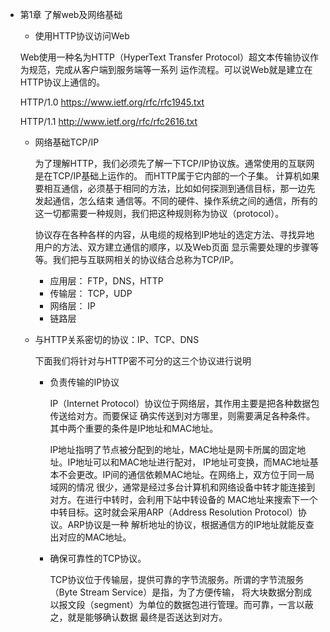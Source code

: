 - 第1章 了解web及网络基础

    - 使用HTTP协议访问Web
    
    Web使用一种名为HTTP（HyperText Transfer Protocol）超文本传输协议作为规范，完成从客户端到服务端等一系列
    运作流程。可以说Web就是建立在HTTP协议上通信的。
    
    HTTP/1.0
    https://www.ietf.org/rfc/rfc1945.txt
    
    HTTP/1.1
    http://www.ietf.org/rfc/rfc2616.txt
    
    - 网络基础TCP/IP
    
        为了理解HTTP，我们必须先了解一下TCP/IP协议族。通常使用的互联网是在TCP/IP基础上运作的。
    而HTTP属于它内部的一个子集。
        计算机如果要相互通信，必须基于相同的方法，比如如何探测到通信目标，那一边先发起通信，怎么结束
    通信等。不同的硬件、操作系统之间的通信，所有的这一切都需要一种规则，我们把这种规则称为协议（protocol）。
        
        协议存在各种各样的内容，从电缆的规格到IP地址的选定方法、寻找异地用户的方法、双方建立通信的顺序，以及Web页面
    显示需要处理的步骤等等。我们把与互联网相关的协议结合总称为TCP/IP。
    
        - 应用层： FTP，DNS，HTTP
        - 传输层： TCP，UDP
        - 网络层： IP
        - 链路层
    - 与HTTP关系密切的协议：IP、TCP、DNS
    
        下面我们将针对与HTTP密不可分的这三个协议进行说明
        
        - 负责传输的IP协议
        
            IP（Internet Protocol）协议位于网络层，其作用主要是把各种数据包传送给对方。而要保证
         确实传送到对方哪里，则需要满足各种条件。其中两个重要的条件是IP地址和MAC地址。
         
            IP地址指明了节点被分配到的地址，MAC地址是网卡所属的固定地址。IP地址可以和MAC地址进行配对，
         IP地址可变换，而MAC地址基本不会更改。IP间的通信依赖MAC地址。在网络上，双方位于同一局域网的情况
         很少，通常是经过多台计算机和网络设备中转才能连接到对方。在进行中转时，会利用下站中转设备的
         MAC地址来搜索下一个中转目标。这时就会采用ARP（Address Resolution Protocol）协议。ARP协议是一种
         解析地址的协议，根据通信方的IP地址就能反查出对应的MAC地址。
         
        - 确保可靠性的TCP协议。
        
            TCP协议位于传输层，提供可靠的字节流服务。所谓的字节流服务（Byte Stream Service）是指，为了方便传输，
            将大块数据分割成以报文段（segment）为单位的数据包进行管理。而可靠，一言以蔽之，就是能够确认数据
            最终是否送达到对方。

   